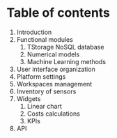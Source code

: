 # Table of contents
1. Introduction
2. Functional modules
    1. TStorage NoSQL database
    2. Numerical models
    3. Machine Learning methods
3. User interface organization
4. Platform settings
5. Workspaces management
6. Inventory of sensors
7. Widgets
    1. Linear chart
    2. Costs calculations
    3. KPIs
8. API
